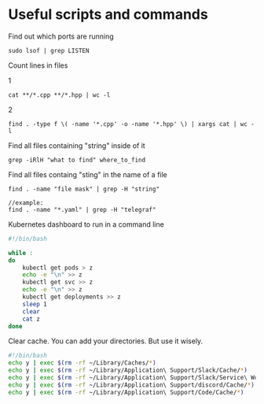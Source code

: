 # Useful scripts and commands

Find out which ports are running
```
sudo lsof | grep LISTEN
```

Count lines in files

1
```
cat **/*.cpp **/*.hpp | wc -l
```
2
```
find . -type f \( -name '*.cpp' -o -name '*.hpp' \) | xargs cat | wc -l
```

Find all files containing "string" inside of it
```
grep -iRlH "what to find" where_to_find
```

Find all files containg "sting" in the name of a file
```
find . -name "file mask" | grep -H "string"

//example:
find . -name "*.yaml" | grep -H "telegraf"
```

Kubernetes dashboard to run in a command line
```bash
#!/bin/bash

while :
do
	kubectl get pods > z
	echo -e "\n" >> z
	kubectl get svc >> z
	echo -e "\n" >> z
	kubectl get deployments >> z
	sleep 1
	clear
	cat z
done
```

Clear cache. You can add your directories. But use it wisely.
```bash
#!/bin/bash
echo y | exec $(rm -rf ~/Library/Caches/*)
echo y | exec $(rm -rf ~/Library/Application\ Support/Slack/Cache/*)
echo y | exec $(rm -rf ~/Library/Application\ Support/Slack/Service\ Worker/CacheStorage/*)
echo y | exec $(rm -rf ~/Library/Application\ Support/discord/Cache/*)
echo y | exec $(rm -rf ~/Library/Application\ Support/Code/Cache/*)
```
